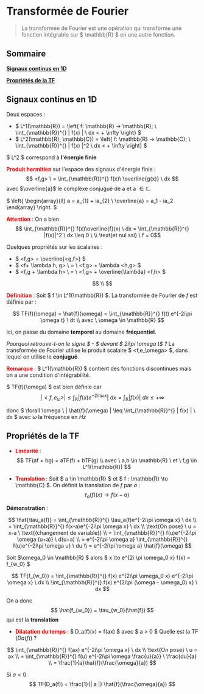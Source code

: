 ﻿# Transformée de Fourier

> La transformée de Fourier est une opération qui transforme une fonction intégrable sur $ \mathbb{R} $ en une autre fonction.


## Sommaire

[**Signaux continus en 1D**](#Signaux-continus-en-1D)

[**Propriétés de la TF**](#Propriétés-de-la-TF)

## Signaux continus en 1D

Deux espaces :  
* $ L^1(\mathbb{R}) = \left\{  f: \mathbb{R} -> \mathbb{R}; \ \int_{\mathbb{R}}^{} | f(x) | \ dx < + \infty \right\} $
* $ L^2(\mathbb{R}, \mathbb{C}) = \left\{  f: \mathbb{R} -> \mathbb{C}; \ \int_{\mathbb{R}}^{} | f(x) |^2 \ dx < + \infty \right\} $

$ L^2 $ correspond à **l'énergie finie**

**<font color=red>Produit hermitien </font>** sur l'espace des signaux d'énergie finie : $$ <f,g> \ = \int_{\mathbb{R}}^{} f(x)\ \overline{g(x)} \ dx $$
avec $\overline{a}$ le complexe conjugué de a et a $\in \mathbb{C}$.

$ \left\{  \begin{array}{ll} a = a_{1} + ia_{2} \\ 
\overline{a} = a_1 - ia_2 \end{array} \right. $

**<font color=red>Attention</font>** : On a bien $$ \int_{\mathbb{R}}^{} f(x)\overline{f}(x) \ dx = \int_{\mathbb{R}}^{} |f(x)|^2 \ dx \leq 0 \ \\ \text{et nul ssi} \ f = 0$$

Quelques propriétés sur les scalaires : 
* $ <f,g> = \overline{<g,f>} $
* $ <f+ \lambda h, g> \ = \ <f,g> + \lambda <h,g> $
* $ <f,g + \lambda h> \ = \ <f,g> + \overline{\lambda} <f,h> $

$$ \\ $$

**<font color=red>Définition</font>** : Soit $ f \in L^1(\mathbb{R}) $. La transformée de Fourier de $f$ est définie par :

$$ TF(f)(\omega) = \hat{f}(\omega) = \int_{\mathbb{R}}^{} f(t) e^{-2i\pi \omega t} \ dt \\ 
avec \ \omega \in \mathbb{R} $$


Ici, on passe du domaine **temporel** au domaine **fréquentiel**.



*Pourquoi retrouve-t-on le signe $ - $ devant $ 2i\pi \omega t$ ?* 
La transformée de Fourier utilise le produit scalaire $ <f,e_\omega> $, dans lequel on utilise le **conjugué**.

**<font color=red>Remarque</font>** : $ L^1(\mathbb{R}) $ contient des fonctions discontinues mais on a une condition d'intégrabilité.

$ TF(f)(\omega) $ est bien définie car $$ | < f,e_{\omega} > | \leq \int_{\mathbb{R}}^{} | f(x) e^{-2i\pi \omega x} | \ dx =  \int_{\mathbb{R}}^{}  | f(x) | \ dx \le + \infty $$

donc $ \forall \omega \ | \hat{f}(\omega) | \leq \int_{\mathbb{R}}^{} | f(x) | \ dx $ avec $\omega$ la fréquence en $Hz$

## Propriétés de la TF

* **<font color=red>Linéarité </font>** : $$ TF(af + bg) = aTF(f) + bTF(g) 
\\ avec \ a,b \in \mathbb{R} \ et \ f,g \in L^1(\mathbb{R}) $$



* **<font color=red>Translation </font>** : Soit $ a \in \mathbb{R} $ et $ f : \mathbb{R} \to \mathbb{C} $. On définit la translation de $f$ par $a$ : 
$$ \tau_a(f)(x) \to f(x-a) $$

**Démonstration** : 

$$ \hat{\tau_a(f)} = \int_{\mathbb{R}}^{} \tau_a(f)e^{-2i\pi \omega x} \ dx
\\ = \int_{\mathbb{R}}^{} f(x-a)e^{-2i\pi \omega x} \ dx
\\ \text{On pose} \ u = x-a \ \text{(changement de variable)}
\\ = \int_{\mathbb{R}}^{} f(u)e^{-2i\pi \omega (u+a)} \ d(u+a)
\\ = e^{-2i\pi \omega a} \int_{\mathbb{R}}^{} f(u)e^{-2i\pi \omega u} \ du
\\ = e^{-2i\pi \omega a} \hat{f}(\omega) $$

Soit $\omega_0 \in \mathbb{R} $ alors $ x \to e^{2i \pi \omega_0 x} f(x) = f_{w_0} $

$$ TF(f_{w_0}) = \int_{\mathbb{R}}^{} f(x) e^{2i\pi \omega_0 x} e^{-2i\pi \omega x} \ dx
\\ \int_{\mathbb{R}}^{} f(x) e^{2i\pi (\omega - \omega_0) x} \ dx $$

On a donc $$ \hat{f_{w_0}} = \tau_{w_0}(\hat{f}) $$ qui est la **translation**


* **<font color=red>Dilatation du temps </font>**  : $ D_a(f)(x) = f(ax) $ avec $ a > 0 $
Quelle est la TF $(Da(f))$ ? 

$$ \int_{\mathbb{R}}^{} f(ax) e^{-2i\pi \omega x} \ dx
\\ \text{On pose} \ u = ax
\\ = \int_{\mathbb{R}}^{} f(u) e^{-2i\pi \omega \frac{u}{a}} \ \frac{du}{a}
\\ = \frac{1}{a}\hat{f}(\frac{\omega}{a}) $$

Si $a < 0$ 
$$ TF(D_a(f)) = \frac{1}{| a |} \hat{f}(\frac{\omega}{a}) $$
